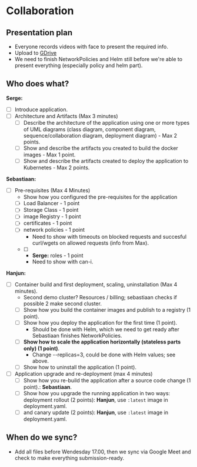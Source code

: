 # Collaboration

## Presentation plan
- Everyone records videos with face to present the required info.
- Upload to [GDrive](https://drive.google.com/drive/folders/1c_XRjPrOGvKvASfrjpt__HsWxuh0N1CH?usp=sharing)
- We need to finish NetworkPolicies and Helm still before we're able to present everything (especially policy and helm part).

## Who does what?
**Serge:**
- [ ] Introduce application.
- [ ] Architecture and Artifacts (Max 3 minutes)
	- [ ] Describe the architecture of the application using one or more types of UML diagrams (class diagram, component diagram, sequence/collaboration diagram, deployment diagram) - Max 2 points.  
	- [ ] Show and describe the artifacts you created to build the docker images - Max 1 point.
	- [ ] Show and describe the artifacts created to deploy the application to Kubernetes - Max 2 points.

**Sebastiaan:**
- [ ] Pre-requisites (Max 4 Minutes)
	- Show how you configured the pre-requisites for the application
	- [ ] Load Balancer - 1 point
	- [ ] Storage Class - 1 point
	- [ ] image Registry - 1 point
	- [ ] certificates - 1 point
	- [ ] network policies - 1 point
		- Need to show with timeouts on blocked requests and succesful curl/wgets on allowed requests (info from Max).
  - [ ] * **Serge:** roles - 1 point
  	- Need to show with can-i. 

**Hanjun:**
- [ ] Container build and first deployment, scaling, uninstallation (Max 4 minutes).
	- Second demo cluster? Resources / billing; sebastiaan checks if possible 2 make second cluster.
	- [ ] Show how you build the container images and publish to a registry (1 point).
	- [ ] Show how you deploy the application for the first time (1 point).
		- Should be done with Helm, which we need to get ready after Sebastiaan finishes NetworkPolicies.
	- [ ] **Show how to scale the application horizontally (stateless parts only) (1 point)**.
		- Change --replicas=3, could be done with Helm values; see above.
	- [ ] Show how to uninstall the application (1 point).

- [ ] Application upgrade and re-deployment (max 4 minutes)
	- [ ] Show how you re-build the application after a source code change (1 point).: **Sebastiaan**.
	- [ ] Show how you upgrade the running application in two ways: deployment rollout (2 points): **Hanjun**, use `:latest` image in deployment.yaml.
	- [ ] and canary update (2 points): **Hanjun**, use `:latest` image in deployment.yaml.

## When do we sync?
- Add all files before Wendesday 17.00, then we sync via Google Meet and check to make everything submission-ready.
